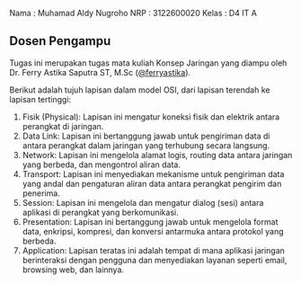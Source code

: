 Nama : Muhamad Aldy Nugroho
NRP : 3122600020
Kelas : D4 IT A

## Dosen Pengampu
Tugas ini merupakan tugas mata kuliah Konsep Jaringan yang diampu oleh Dr. Ferry Astika Saputra ST, M.Sc ([@ferryastika](https://github.com/ferryastika)).

Berikut adalah tujuh lapisan dalam model OSI, dari lapisan terendah ke lapisan tertinggi:

1. Fisik (Physical): Lapisan ini mengatur koneksi fisik dan elektrik antara perangkat di jaringan.
2. Data Link: Lapisan ini bertanggung jawab untuk pengiriman data di antara perangkat dalam jaringan yang terhubung secara langsung.
3. Network: Lapisan ini mengelola alamat logis, routing data antara jaringan yang berbeda, dan mengontrol aliran data.
4. Transport: Lapisan ini menyediakan mekanisme untuk pengiriman data yang andal dan pengaturan aliran data antara perangkat pengirim dan penerima.
5. Session: Lapisan ini mengelola dan mengatur dialog (sesi) antara aplikasi di perangkat yang berkomunikasi.
6. Presentation: Lapisan ini bertanggung jawab untuk mengelola format data, enkripsi, kompresi, dan konversi antarmuka antara protokol yang berbeda.
7. Application: Lapisan teratas ini adalah tempat di mana aplikasi jaringan berinteraksi dengan pengguna dan menyediakan layanan seperti email, browsing web, dan lainnya.
